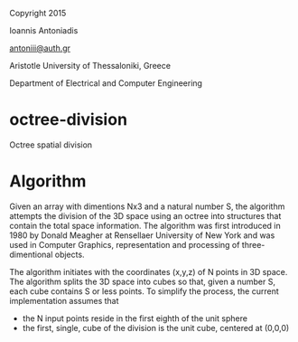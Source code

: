 Copyright 2015

Ioannis Antoniadis

<antoniii@auth.gr>

Aristotle University of Thessaloniki, Greece

Department of Electrical and Computer Engineering

# octree-division
Octree spatial division

# Algorithm
Given an array with dimentions Nx3 and a natural number S, the algorithm attempts the division of the 3D space using an octree into structures that contain the total space information. The algorithm was first introduced in 1980 by Donald Meagher at Rensellaer University of New York and was used in Computer Graphics, representation and processing of three-dimentional objects.

The algorithm initiates with the coordinates (x,y,z) of N points in 3D space. The algorithm splits the 3D space into cubes so that, given a number S, each cube contains S or less points. To simplify the process, the current implementation assumes that
* the N input points reside in the first eighth of the unit sphere
* the first, single, cube of the division is the unit cube, centered at (0,0,0)
